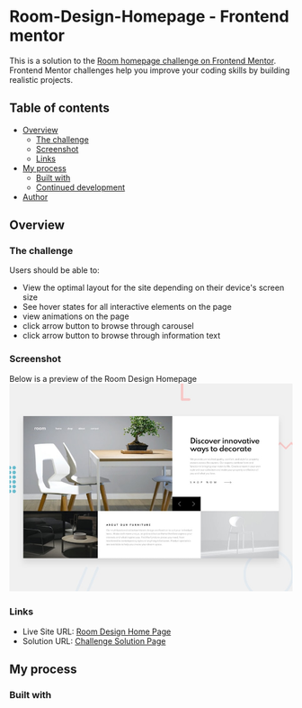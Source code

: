 # Room-Design-Homepage - Frontend mentor
This is a solution to the [Room homepage challenge on Frontend Mentor](https://www.frontendmentor.io/challenges/room-homepage-BtdBY_ENq).
Frontend Mentor challenges help you improve your coding skills by building realistic projects.

## Table of contents

- [Overview](#overview)
  - [The challenge](#the-challenge)
  - [Screenshot](#screenshot)
  - [Links](#links)
- [My process](#my-process)
  - [Built with](#built-with)
  - [Continued development](#continued-development)
- [Author](#author)

## Overview

### The challenge

Users should be able to:

- View the optimal layout for the site depending on their device's screen size
- See hover states for all interactive elements on the page
- view animations on the page
- click arrow button to browse through carousel
- click arrow button to browse through information text


### Screenshot

Below is a preview of the Room Design Homepage <br />
![screenshot](./assets/images/desktop/desktop-preview.jpg?raw=true "Preview Image")

### Links


- Live Site URL: [Room Design Home Page](https://room-design-homepage.netlify.app/)
- Solution URL: [Challenge Solution Page](https://www.frontendmentor.io/solutions/responsive-homepage-with-animations-using-css-vanilla-javascript-p0q63E9uBK)

## My process


### Built with


